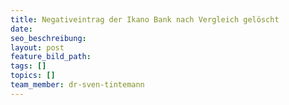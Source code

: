 ```yaml
---
title: Negativeintrag der Ikano Bank nach Vergleich gelöscht
date:
seo_beschreibung:
layout: post
feature_bild_path:
tags: []
topics: []
team_member: dr-sven-tintemann
---
```

